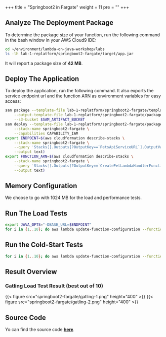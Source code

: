 +++
title = "Springboot2 in Fargate"
weight = 11
pre = ""
+++

## Analyze The Deployment Package

To determine the package size of your function, run the following command in the bash window in your AWS Cloud9 IDE:

```bash
cd ~/environment/lambda-on-java-workshop/labs
ls -lh lab-1-replatform/springboot2-fargate/target/app.jar
```

It will report a package size of **42 MB**.

## Deploy The Application

To deploy the application, run the following command. It also exports the service endpoint url and the function ARN as environment variables for easy access:

```bash
sam package --template-file lab-1-replatform/springboot2-fargate/template.yaml \
    --output-template-file lab-1-replatform/springboot2-fargate/packaged.yaml \
    --s3-bucket $SAM_ARTIFACT_BUCKET
sam deploy --template-file lab-1-replatform/springboot2-fargate/packaged.yaml \
    --stack-name springboot2-fargate \
    --capabilities CAPABILITY_IAM
export ENDPOINT=$(aws cloudformation describe-stacks \
    --stack-name springboot2-fargate \
    --query 'Stacks[].Outputs[?OutputKey==`PetsApiServiceURL`].OutputValue' \
    --output text)
export FUNCTION_ARN=$(aws cloudformation describe-stacks \
    --stack-name springboot2-fargate \
    --query 'Stacks[].Outputs[?OutputKey==`CreatePetLambdaHandlerFunction`].OutputValue' \
    --output text)
```

## Memory Configuration

We choose to go with 1024 MB for the load and performance tests.

## Run The Load Tests

```bash
export JAVA_OPTS="-DBASE_URL=$ENDPOINT"
for i in {1..10}; do aws lambda update-function-configuration --function-name $FUNCTION_ARN --environment "Variables={TABLE_NAME=$PETS_TABLE,BUCKET_NAME=$PETS_BUCKET,KeyName1=KeyValue$i}"; gatling.sh --simulations-folder lab-1-replatform/springboot2-fargate/src/test/scala --simulation LoadTest --run-description "springboot2-fargate-run-$i"; done
```

## Run the Cold-Start Tests

```bash
for i in {1..10}; do aws lambda update-function-configuration --function-name $FUNCTION_ARN --environment "Variables={TABLE_NAME=$PETS_TABLE,BUCKET_NAME=$PETS_BUCKET,KeyName1=KeyValue$i}"; curl -i -X POST -H 'content-type: application/json' -d '{"name": "Max", "type": "dog", "birthday": "2010-11-03", "medicalRecord": "bla bla bla"}' $ENDPOINT/pet; done
```

## Result Overview

### Gatling Load Test Result (best out of 10)

{{< figure src="springboot2-fargate/gatling-1.png" height="400" >}}
{{< figure src="springboot2-fargate/gatling-2.png" height="400" >}}


## Source Code

Yo can find the source code **[here](https://github.com/muellerc/lambda-on-java-workshop/tree/master/labs/lab-1-replatform/springboot2-fargate)**.
